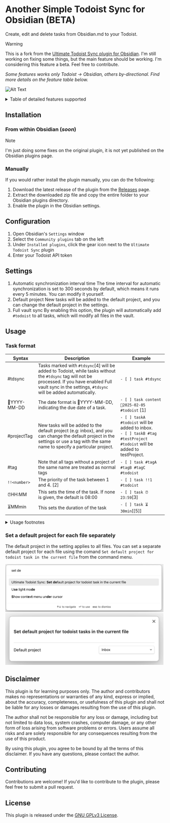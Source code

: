 # Another Simple Todoist Sync for Obsidian (BETA)

Create, edit and delete tasks from Obsidian.md to your Todoist.

> [!WARNING]
> This is a fork from the [Ultimate Todoist Sync plugin for Obsidian](https://github.com/HeroBlackInk/ultimate-todoist-sync-for-obsidian). I'm still working on fixing some things, but the main feature should be working. I'm considering this feature a beta. Feel free to contribute.
>
> *Some features works only Todoist -> Obsidian, others by-directional. Find more details on the feature table below.*

![Alt Text](/attachment/demo.gif)



<details>

<summary>Table of detailed features supported</summary>

| Feature                 | from Obsidian to Todoist | from Todoist to Obsidian | 
|-------------------------|-------------------------------|-------------------------------|
| Add task                | ✅                            | 🔜                           |             
| Delete task             | ✅                            | 🔜                           |             
| Modify task content     | ✅                            | ✅                           |             
| Modify task due date    | ✅                            | ✅                           |    
| Modify task due time    | ✅                            | 🔜                           |             
| Modify task description | 🔜                            | 🔜                           |             
| Modify task labels/tags | ✅                            | 🔜                           |             
| Mark task as completed  | ✅                            | ✅                           |             
| Mark task as uncompleted| ✅                            | ✅                           |             
| Modify project          | 🔜                            | 🔜                           |             
| Modify section          | 🔜                            | 🔜                           |             
| Modify priority [1]     | ✅                            | 🔜                           | 
| Add reminder            | ✅                            | ✅                           |
| Add duration            | ✅                            | 🔜                           |
| Move tasks between files| 🔜                            | 🔜                           |
| Added-at date           | 🔜                            | 🔜                           |
| Completed-at date       | 🔜                            | 🔜                           |
| Task notes [2]          | 🔜                            | ✅                           |

- [1] Task priority only support one-way synchronization
- [2] Task notes/comments only support one-way synchronization from Todoist to Obsidian.

</details>

## Installation

### From within Obsidian (*soon*)

> [!NOTE]
> I'm just doing some fixes on the original plugin, it is not yet published on the Obsidian plugins page.

<!-- From Obsidian v1.3.5+, you can activate this plugin within Obsidian by doing the following:

1. Open Obsidian's `Settings` window
2. Select the `Community plugins` tab on the left
3. Make sure `Restricted mode` is **off**
4. Click `Browse` next to `Community Plugins`
5. Search for and click on `Ultimate Todoist Sync`
6. Click `Install`
7. Once installed, close the `Community Plugins` window
8. Under `Installed Plugins`, activate the `Ultimate Todoist Sync` plugin

You can update the plugin following the same procedure, clicking `Update` instead of `Install` -->

### Manually

If you would rather install the plugin manually, you can do the following:

1. Download the latest release of the plugin from the [Releases](https://github.com/eudennis/ultimate-todoist-sync-for-obsidian-experiment/releases) page.
2. Extract the downloaded zip file and copy the entire folder to your Obsidian plugins directory.
3. Enable the plugin in the Obsidian settings.


## Configuration

1. Open Obsidian's `Settings` window
2. Select the `Community plugins` tab on the left
3. Under `Installed plugins`, click the gear icon next to the `Ultimate Todoist Sync` plugin
4. Enter your Todoist API token


## Settings
1. Automatic synchronization interval time
The time interval for automatic synchronization is set to 300 seconds by default, which means it runs every 5 minutes. You can modify it yourself.
2. Default project
New tasks will be added to the default project, and you can change the default project in the settings. 
3. Full vault sync
By enabling this option, the plugin will automatically add `#todoist` to all tasks, which will modify all files in the vault.


## Usage

### Task format

| Syntax | Description | Example |
| --- | --- | --- |
|#tdsync           |   Tasks marked with `#tdsync`[4] will be added to Todoist, while tasks without the `#tdsync` tag will not be processed. If you have enabled Full vault sync in the settings, `#tdsync` will be added automatically.| `- [ ] task #tdsync`|
| 📅YYYY-MM-DD      | The date format is 📅YYYY-MM-DD, indicating the due date of a task. | `- [ ] task content 📅2025-02-05 #todoist` [1] |
| #projectTag       | New tasks will be added to the default project (e.g: inbox), and you can change the default project in the settings or use a tag with the same name to specify a particular project. | `- [ ] taskA #todoist` will be added to inbox.<br>`- [ ] taskB #tag #testProject #todoist` will be added to testProject.|
| #tag              | Note that all tags without a project of the same name are treated as normal tags | `- [ ] task #tagA #tagB #tagC #todoist` |
|   `!!<number>`    | The priority of the task between 1 and 4. [2] | `- [ ] task !!1 #todoist` |
|⏰HH:MM             |This sets the time of the task. If none is given, the default is 08:00|`- [ ] task ⏰23:59`[3]|
|⏳MMmin | This sets the duration of the task|`- [ ] task ⏳30min`[[5]] |

<details>
<summary>Usage footnotes</summary>

- [1] Supports the following characters/emojis: 📅, 📆, 🗓, 🗓️, @ [6]
- [2] It's follow the same pattern of p1, p2, p3 and p4, p1 being the highest priority.
- [3] Supports the following characters/emojis: ⏰, ⏲, $ [6]
- [4] On the original plugin, this tag was `#todoist`, but on this fork was changed to avoid conflicts.
- [5] Supports the following characters/emojis: ⏳, & [6]
- [6] Alternative characters are enabled via "Alternative Keywords" on plugin settings page

</details>

###  Set a default project for each file separately

The default project in the setting applies to all files. You can set a separate default project for each file using the comand `Set default project for todoist task in the current file` from the command menu. 

<img src="/attachment/command-set-default-project-for-file.png" width="500">
<img src="/attachment/default-project-for-file-modal.png" width="500">


## Disclaimer

This plugin is for learning purposes only. The author and contributors makes no representations or warranties of any kind, express or implied, about the accuracy, completeness, or usefulness of this plugin and shall not be liable for any losses or damages resulting from the use of this plugin.

The author shall not be responsible for any loss or damage, including but not limited to data loss, system crashes, computer damage, or any other form of loss arising from software problems or errors. Users assume all risks and are solely responsible for any consequences resulting from the use of this product.

By using this plugin, you agree to be bound by all the terms of this disclaimer. If you have any questions, please contact the author.


## Contributing

Contributions are welcome! If you'd like to contribute to the plugin, please feel free to submit a pull request.


## License

This plugin is released under the [GNU GPLv3 License](/LICENSE.md).

